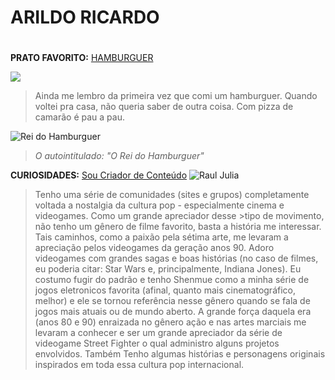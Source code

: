 # ARILDO RICARDO <h1>
**PRATO FAVORITO:** [HAMBURGUER](https://www.tudogostoso.com.br/receita/187825-hamburguer-caseiro.html)
        
![](https://i.pinimg.com/originals/4e/c5/ae/4ec5ae587020a128edaf6d5491ae61d5.gif)
>Ainda me lembro da primeira vez que comi um hamburguer. Quando voltei pra casa, não queria saber de outra coisa. Com pizza de camarão é pau a pau.

![Rei do Hamburguer](https://c.tenor.com/OtCg9d-26U0AAAAC/burger-king-dab.gif)
>_O autointitulado: "O Rei do Hamburguer"_


**CURIOSIDADES:** [Sou Criador de Conteúdo](https://linktr.ee/mestreryu)
![Raul Julia](https://static3.srcdn.com/wordpress/wp-content/uploads/2021/05/Raul-Julia-M-Bison-Street-Fighter.jpg)
>Tenho uma série de comunidades (sites e grupos) completamente voltada a nostalgia da cultura pop - especialmente cinema e videogames. Como um grande apreciador desse >tipo de movimento, não tenho um gênero de filme favorito, basta a história me interessar. Tais caminhos, como a paixão pela sétima arte, me levaram a apreciação pelos videogames da geração anos 90. Adoro videogames com grandes sagas e boas histórias (no caso de filmes, eu poderia citar: Star Wars e, principalmente, Indiana Jones). Eu costumo fugir do padrão e tenho Shenmue como a minha série de jogos eletronicos favorita (afinal, quanto mais cinematográfico, melhor) e ele se tornou referência nesse gênero quando se fala de jogos mais atuais ou de mundo aberto. A grande força daquela era (anos 80 e 90) enraizada no gênero ação e nas artes marciais me levaram a conhecer e ser um grande apreciador da série de videogame Street Fighter o qual administro alguns projetos envolvidos. Também Tenho algumas histórias e personagens originais inspirados em toda essa cultura pop internacional. 
